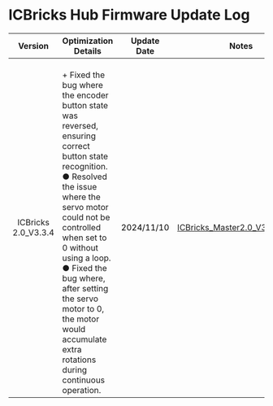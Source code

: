 # ICBricks Hub Firmware Update Log
| Version |  Optimization Details   |  Update Date   |  Notes   |
| :---: | --- | :---: | --- |
| ICBricks 2.0_V3.3.4 | <br/>+ Fixed the bug where the encoder button state was reversed, ensuring correct button state recognition.   ● Resolved the issue where the servo motor could not be controlled when set to 0 without using a loop.   ● Fixed the bug where, after setting the servo motor to 0, the motor would accumulate extra rotations during continuous operation. | <font style="color:rgb(0, 0, 0);">2024/11/10</font> | [ICBricks_Master2.0_V3.3.4T2.rar](https://www.yuque.com/attachments/yuque/0/2025/rar/48043751/1736925097830-66df8a1d-4798-497c-8ba4-7d97eaa1bfdb.rar) |


